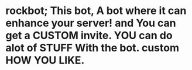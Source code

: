 # rockbot; This bot, A bot where it can enhance your server! and You can get a CUSTOM invite. YOU can do alot of STUFF With the bot. custom  HOW YOU LIKE.
